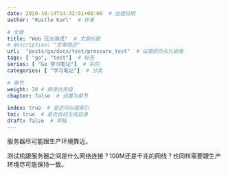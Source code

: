```yaml
---
date: 2020-10-14T14:32:51+08:00  # 创建日期
author: "Rustle Karl"  # 作者

# 文章
title: "Web 压力测试"  # 文章标题
# description: "文章描述"
url:  "posts/go/docs/test/pressure_test"  # 设置网页永久链接
tags: [ "go", "test"]  # 标签
series: [ "Go 学习笔记"]  # 系列
categories: [ "学习笔记"]  # 分类

# 章节
weight: 20 # 排序优先级
chapter: false  # 设置为章节

index: true  # 是否可以被索引
toc: true  # 是否自动生成目录
draft: false  # 草稿
---
```


服务器尽可能跟生产环境靠近。

测试机跟服务器之间是什么网络连接？100M还是千兆的网线？也同样需要跟生产环境尽可能保持一致。
